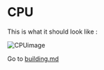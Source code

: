 # CPU

This is what it should look like :

![CPUimage](https://i.imgur.com/cNXaQEV_d.webp?maxwidth=760&fidelity=grand)


Go to [building.md](https://github.com/UnderVoidlessYT/CPU/blob/main/building.md)
